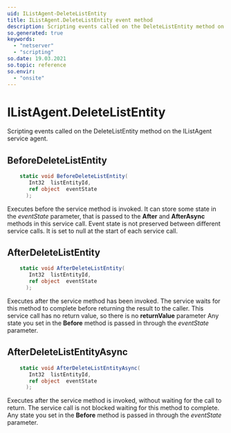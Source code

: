 ```yaml
---
uid: IListAgent-DeleteListEntity
title: IListAgent.DeleteListEntity event method
description: Scripting events called on the DeleteListEntity method on the IListAgent service agent.
so.generated: true
keywords:
  - "netserver"
  - "scripting"
so.date: 19.03.2021
so.topic: reference
so.envir:
  - "onsite"
---
```

# IListAgent.DeleteListEntity

Scripting events called on the <see cref='M:SuperOffice.CRM.Services.IListAgent.DeleteListEntity'>DeleteListEntity</see> method on the <see cref='IListAgent'>IListAgent</see>  service agent.

## BeforeDeleteListEntity
```cs
    static void BeforeDeleteListEntity(
       Int32  listEntityId,
       ref object  eventState
      );
```
Executes before the service method is invoked.
It can store some state in the *eventState* parameter, that is passed to the **After** and **AfterAsync** methods in this service call.
Event state is not preserved between different service calls. It is set to null at the start of each service call.
## AfterDeleteListEntity
```cs
    static void AfterDeleteListEntity(
       Int32  listEntityId,
       ref object  eventState
      );
```
Executes after the service method has been invoked. The service waits for this method to complete before returning the result to the caller.
This service call has no return value, so there is no **returnValue** parameter
Any state you set in the **Before** method is passed in through the *eventState* parameter.
## AfterDeleteListEntityAsync
```cs
    static void AfterDeleteListEntityAsync(
       Int32  listEntityId,
       ref object  eventState
      );
```
Executes after the service method is invoked, without waiting for the call to return.
The service call is not blocked waiting for this method to complete.
Any state you set in the **Before** method is passed in through the *eventState* parameter.

